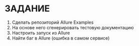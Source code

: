 # ЗАДАНИЕ
1. Сделать репозиторий Allure Examples
2. На основе него сгенерировать тестовую документацию
3. Настроить запуск из Allure
4. Найти баг в Allure (ошибка в самом сервисе)
